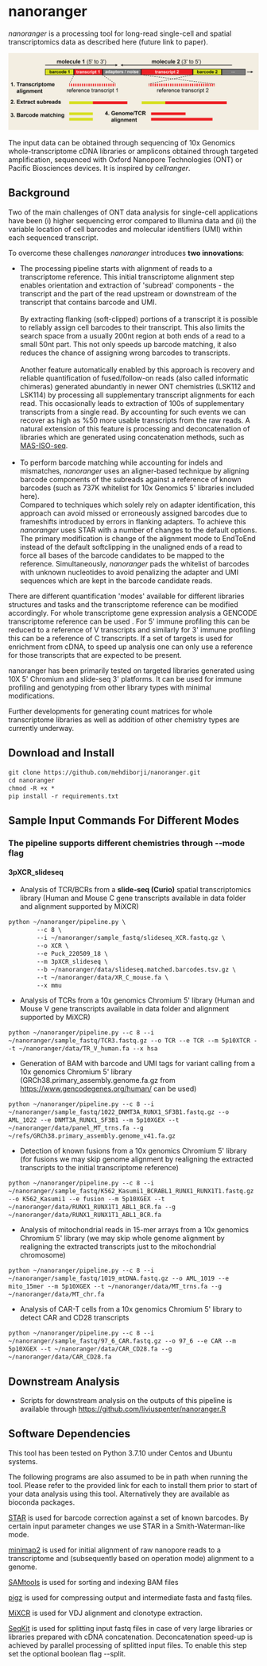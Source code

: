# nanoranger

*nanoranger* is a processing tool for long-read single-cell and spatial transcriptomics data as described here (future link to paper). 

![schema](nanoranger_schema.png)

The input data can be obtained through sequencing of 10x Genomics whole-transcriptome cDNA libraries or amplicons obtained through targeted amplification, sequenced with Oxford Nanopore Technologies (ONT) or Pacific Biosciences devices. It is inspired by *cellranger*. 

## Background

Two of the main challenges of ONT data analysis for single-cell applications have been (i) higher sequencing error compared to Illumina data and (ii) the variable location of cell barcodes and molecular identifiers (UMI) within each sequenced transcript. 

To overcome these challenges *nanoranger* introduces **two innovations**:

- The processing pipeline starts with alignment of reads to a transcriptome reference. This initial transcriptome alignment step enables orientation and extraction of 'subread' components - the transcript and the part of the read upstream or downstream of the transcript that contains barcode and UMI. <br><br>
By extracting flanking (soft-clipped) portions of a transcript it is possible to reliably assign cell barcodes to their transcript. This also limits the search space from a usually 200nt region at both ends of a read to a small 50nt part. This not only speeds up barcode matching, it also reduces the chance of assigning wrong barcodes to transcripts. <br><br>
Another feature automatically enabled by this approach is recovery and reliable quantification of fused/follow-on reads (also called informatic chimeras) generated abundantly in newer ONT chemistries (LSK112 and LSK114) by processing all supplementary transcript alignments for each read. This occasionally leads to extraction of 100s of supplementary transcripts from a single read. By accounting for such events we can recover as high as %50 more usable transcripts from the raw reads. A natural extension of this feature is processing and deconcatenation of libraries which are generated using concatenation methods, such as [MAS-ISO-seq](https://www.biorxiv.org/content/10.1101/2021.10.01.462818v1.full).<br><br>
- To perform barcode matching while accounting for indels and mismatches, *nanoranger* uses an aligner-based technique by aligning barcode components of the subreads against a reference of known barcodes (such as 737K whitelist for 10x Genomics 5' libraries included here). <br>Compared to techniques which solely rely on adapter identification, this approach can avoid missed or erroneously assigned barcodes due to frameshifts introduced by errors in flanking adapters. To achieve this *nanoranger* uses STAR with a number of changes to the default options. The primary modification is change of the alignment mode to EndToEnd instead of the default softclipping in the unaligned ends of a read to force all bases of the barcode candidates to be mapped to the reference. Simultaneously, *nanoranger* pads the whitelist of barcodes with unknown nucleotides to avoid penalizing the adapter and UMI sequences which are kept in the barcode candidate reads.

There are different quantification 'modes' available for different libraries structures and tasks and the transcriptome reference can be modified accordingly. For whole transcriptome gene expression analysis a GENCODE transcriptome reference can be used . For 5' immune profiling this can be reduced to a reference of V transcripts and similarly for 3' immune profiling this can be a reference of C transcripts. If a set of targets is used for enrichment from cDNA, to speed up analysis one can only use a reference for those transcripts that are expected to be present.

nanoranger has been primarily tested on targeted libraries generated using 10X 5' Chromium and slide-seq 3' platforms. It can be used for immune profiling and genotyping from other library types with minimal modifications. 

Further developments for generating count matrices for whole transcriptome libraries as well as addition of other chemistry types are currently underway.


## Download and Install
```
git clone https://github.com/mehdiborji/nanoranger.git
cd nanoranger
chmod -R +x *
pip install -r requirements.txt

```
## Sample Input Commands For Different Modes

### The pipeline supports different chemistries through --mode flag

#### 3pXCR_slideseq

- Analysis of TCR/BCRs from a **slide-seq (Curio)** spatial transcriptomics library (Human and Mouse C gene transcripts available in data folder and alignment supported by MiXCR)

```
python ~/nanoranger/pipeline.py \
        --c 8 \
        --i ~/nanoranger/sample_fastq/slideseq_XCR.fastq.gz \
        --o XCR \
        --e Puck_220509_18 \
        --m 3pXCR_slideseq \
        --b ~/nanoranger/data/slideseq.matched.barcodes.tsv.gz \
        --t ~/nanoranger/data/XR_C_mouse.fa \
        --x mmu
```

- Analysis of TCRs from a 10x genomics Chromium 5' library (Human and Mouse V gene transcripts available in data folder and alignment supported by MiXCR)
```
python ~/nanoranger/pipeline.py --c 8 --i ~/nanoranger/sample_fastq/TCR3.fastq.gz --o TCR --e TCR --m 5p10XTCR --t ~/nanoranger/data/TR_V_human.fa --x hsa
```

- Generation of BAM with barcode and UMI tags for variant calling from a 10x genomics Chromium 5' library (GRCh38.primary_assembly.genome.fa.gz from https://www.gencodegenes.org/human/ can be used)
```
python ~/nanoranger/pipeline.py --c 8 --i ~/nanoranger/sample_fastq/1022_DNMT3A_RUNX1_SF3B1.fastq.gz --o AML_1022 --e DNMT3A_RUNX1_SF3B1 --m 5p10XGEX --t ~/nanoranger/data/panel_MT_trns.fa --g ~/refs/GRCh38.primary_assembly.genome_v41.fa.gz
```

- Detection of known fusions from a 10x genomics Chromium 5' library (for fusions we may skip genome alignment by realigning the extracted transcripts to the initial transcriptome reference)

```
python ~/nanoranger/pipeline.py --c 8 --i ~/nanoranger/sample_fastq/K562_Kasumi1_BCRABL1_RUNX1_RUNX1T1.fastq.gz --o K562_Kasumi1 --e fusion --m 5p10XGEX --t ~/nanoranger/data/RUNX1_RUNX1T1_ABL1_BCR.fa --g ~/nanoranger/data/RUNX1_RUNX1T1_ABL1_BCR.fa
```

- Analysis of mitochondrial reads in 15-mer arrays from a 10x genomics Chromium 5' library (we may skip whole genome alignment by realigning the extracted transcripts just to the mitochondrial chromosome)
```
python ~/nanoranger/pipeline.py --c 8 --i ~/nanoranger/sample_fastq/1019_mtDNA.fastq.gz --o AML_1019 --e mito_15mer --m 5p10XGEX --t ~/nanoranger/data/MT_trns.fa --g ~/nanoranger/data/MT_chr.fa
```

- Analysis of CAR-T cells from a 10x genomics Chromium 5' library to detect CAR and CD28 transcripts
```
python ~/nanoranger/pipeline.py --c 8 --i ~/nanoranger/sample_fastq/97_6_CAR.fastq.gz --o 97_6 --e CAR --m 5p10XGEX --t ~/nanoranger/data/CAR_CD28.fa --g ~/nanoranger/data/CAR_CD28.fa
```

## Downstream Analysis

- Scripts for downstream analysis on the outputs of this pipeline is available through https://github.com/liviuspenter/nanoranger.R

## Software Dependencies 
This tool has been tested on Python 3.7.10 under Centos and Ubuntu systems.

The following programs are also assumed to be in path when running the tool. Please refer to the provided link for each to install them prior to start of your data analysis using this tool. Alternatively they are available as bioconda packages.

[STAR](https://github.com/alexdobin/STAR) is used for barcode correction against a set of known barcodes. By certain input parameter changes we use STAR in a Smith-Waterman-like mode.

[minimap2](https://github.com/lh3/minimap2) is used for initial alignment of raw nanopore reads to a transcriptome and (subsequently based on operation mode) alignment to a genome. 

[SAMtools](http://www.htslib.org/download/) is used for sorting and indexing BAM files

[pigz](https://zlib.net/pigz/) is used for compressing output and intermediate fasta and fastq files.

[MiXCR](https://github.com/milaboratory/mixcr) is used for VDJ alignment and clonotype extraction.

[SeqKit](https://bioinf.shenwei.me/seqkit/) is used for splitting input fastq files in case of very large libraries or libraries prepared with cDNA concatenation. Deconcatenation speed-up is achieved by parallel processing of splitted input files. To enable this step set the optional boolean flag --split.

